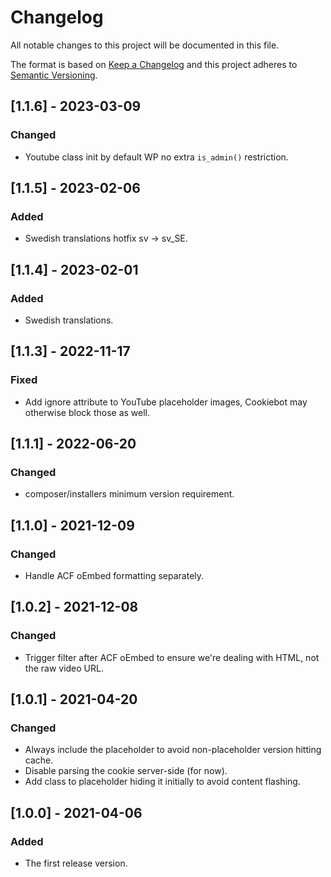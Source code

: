 # Changelog
All notable changes to this project will be documented in this file.

The format is based on [Keep a Changelog](http://keepachangelog.com/en/1.0.0/)
and this project adheres to [Semantic Versioning](http://semver.org/spec/v2.0.0.html).

## [1.1.6] - 2023-03-09
### Changed
- Youtube class init by default WP no extra `is_admin()` restriction.

## [1.1.5] - 2023-02-06

### Added
- Swedish translations hotfix sv -> sv_SE.

## [1.1.4] - 2023-02-01

### Added
- Swedish translations.

## [1.1.3] - 2022-11-17

### Fixed
- Add ignore attribute to YouTube placeholder images, Cookiebot may otherwise block those as well.

## [1.1.1] - 2022-06-20

### Changed
- composer/installers minimum version requirement.

## [1.1.0] - 2021-12-09

### Changed
- Handle ACF oEmbed formatting separately.

## [1.0.2] - 2021-12-08

### Changed
- Trigger filter after ACF oEmbed to ensure we're dealing with HTML, not the raw video URL.

## [1.0.1] - 2021-04-20

### Changed
- Always include the placeholder to avoid non-placeholder version hitting cache.
- Disable parsing the cookie server-side (for now).
- Add class to placeholder hiding it initially to avoid content flashing.

## [1.0.0] - 2021-04-06

### Added
- The first release version.
